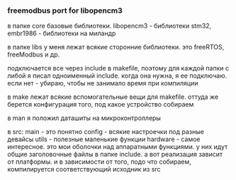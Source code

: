 ### freemodbus port for libopencm3

в папке core базовые библиотеки. libopencm3 - библиотеки stm32, embr1986 - библиотеки на миландр 

в папке libs у меня лежат всякие сторонние библиотеки. это freeRTOS, freeModbus и др. 

подключается все через include в makefile, поэтому для каждой папки с либой я писал одноименный include. когда она нужна, я ее подключаю. если нет - убираю, чтобы не занимало время при компиляции 

в make лежат всякие вспомогательные вещи для makefile. оттуда же берется конфигурация того, под какое устройство собираем 

в man я положил даташиты на микроконтроллеры 

в src:
main - это понятно 
config - всякие настроечки под разные девайсы 
utils - полезные маленькие функции
hardware - самое интересное. это мои оболочки над аппаратными функциями. у них идут общие заголовочные файлы в папке include. а вот реализация зависит от платформы. и в зависимости от того, подо что собираем, компилируется соответствующий исходник из src

